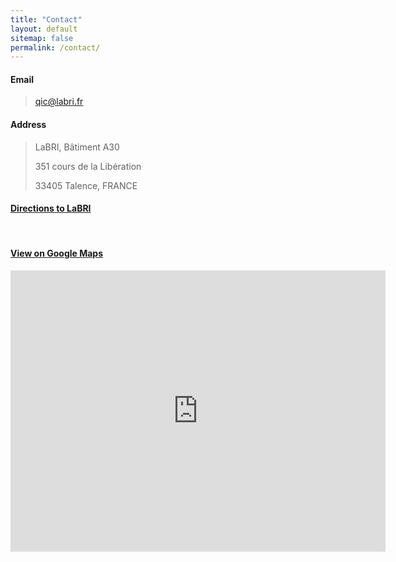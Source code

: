 ```yaml
---
title: "Contact"
layout: default
sitemap: false
permalink: /contact/
---
```


#### **Email**
> [qic@labri.fr](mailto:qic@labri.fr)

#### **Address**
> LaBRI, Bâtiment A30
>
> 351 cours de la Libération
>
> 33405 Talence, FRANCE

#### **[Directions to LaBRI](https://www.labri.fr/en/presentation/coming-labri)**
<br>

#### **[View on Google Maps](https://maps.app.goo.gl/pamdoDBJQtyBhbR16)**

<iframe src="https://www.google.com/maps/embed?pb=!1m18!1m12!1m3!1d90580.61876975106!2d-0.6795872295087221!3d44.80843647428251!2m3!1f0!2f0!3f0!3m2!1i1024!2i768!4f13.1!3m3!1m2!1s0xd55277933502067%3A0x1c82dc2e1bf1a2f!2sLaBRI!5e0!3m2!1sfr!2sfr!4v1706774221311!5m2!1sfr!2sfr" width="600" height="450" style="border:0;" allowfullscreen="" loading="lazy" referrerpolicy="no-referrer-when-downgrade"></iframe>

<br>
